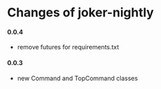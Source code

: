 Changes of joker-nightly
========================

#### 0.0.4
* remove futures for requirements.txt

#### 0.0.3
* new Command and TopCommand classes